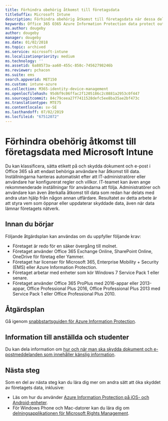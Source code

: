 ```yaml
---
title: Förhindra obehörig åtkomst till företagsdata
titleSuffix: Microsoft Intune
description: Förhindra obehörig åtkomst till företagsdata när dessa delas utanför företagets nätverk med Microsoft Intune.
keywords: Office 365 O365 Azure Information Protection data protect outside network company data
ms.author: dougeby
author: dougeby
manager: dougeby
ms.date: 01/02/2018
ms.topic: archived
ms.service: microsoft-intune
ms.localizationpriority: medium
ms.technology: ''
ms.assetid: 6a88573a-aa60-455c-858c-74562798246b
ms.reviewer: pchacon
ms.suite: ems
search.appverid: MET150
ms.custom: intune-azure
ms.collection: M365-identity-device-management
ms.openlocfilehash: 95d6f9c06ffac2f1205186c2c0881a2953c0f447
ms.sourcegitcommit: 84c79ceea27f7411528defc5ee8ba35ae2bf473c
ms.translationtype: MTE75
ms.contentlocale: sv-SE
ms.lasthandoff: 07/02/2019
ms.locfileid: "67512072"
---
```

# <a name="prevent-unauthorized-access-to-company-data-using-microsoft-intune"></a>Förhindra obehörig åtkomst till företagsdata med Microsoft Intune

Du kan klassificera, sätta etikett på och skydda dokument och e-post i Office 365 så att endast behöriga användare har åtkomst till data. Inställningarna hanteras automatiskt efter att IT-administratörer eller användare har konfigurerat regler och villkor. IT-teamet kan även ange rekommenderade inställningar för användarna att följa. Administratörer och användare kan även återkalla åtkomst till data som redan har delats med andra utan hjälp från någon annan utfärdare. Resultatet av detta arbete är att styra vem som öppnar eller uppdaterar skyddade data, även när data lämnar företagets nätverk. 

## <a name="before-you-begin"></a>Innan du börjar

Följande åtgärdsplan kan användas om du uppfyller följande krav:
* Företaget är redo för en säker övergång till molnet.
* Företaget använder Office 365 Exchange Online, SharePoint Online, OneDrive för företag eller Yammer.
* Företaget har licenser för Microsoft 365, Enterprise Mobility + Security (EMS) eller Azure Information Protection.
* Företaget arbetar med enheter som kör Windows 7 Service Pack 1 eller senare.
* Företaget använder Office 365 ProPlus med 2016-appar eller 2013-appar, Office Professional Plus 2016, Office Professional Plus 2013 med Service Pack 1 eller Office Professional Plus 2010.

## <a name="action-plan"></a>Åtgärdsplan

Gå igenom [snabbstartsguiden för Azure Information Protection](https://docs.microsoft.com/information-protection/get-started/infoprotect-quick-start-tutorial).  

## <a name="what-to-tell-employees-and-students"></a>Information till anställda och studenter

Du kan dela information om [hur och när man ska skydda dokument och e-postmeddelanden som innehåller känslig information](https://docs.microsoft.com/information-protection/deploy-use/help-users).

## <a name="next-steps"></a>Nästa steg

Som en del av nästa steg kan du lära dig mer om andra sätt att öka skyddet av företagets data, inklusive: 

* Läs om hur du använder [Azure Information Protection på iOS- och Android-enheter](https://docs.microsoft.com/information-protection/rms-client/mobile-app-faq).
* För Windows Phone och Mac-datorer kan du lära dig om [delningsapplikationen för Microsoft Rights Management](https://technet.microsoft.com/dn451248).
